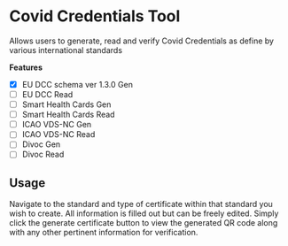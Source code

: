# Covid Credentials Tool

Allows users to generate, read and verify Covid Credentials as define by various international standards

**Features**

- [x] EU DCC schema ver 1.3.0 Gen
- [ ] EU DCC Read
- [ ] Smart Health Cards Gen
- [ ] Smart Health Cards Read
- [ ] ICAO VDS-NC Gen
- [ ] ICAO VDS-NC Read
- [ ] Divoc Gen
- [ ] Divoc Read

## Usage

Navigate to the standard and type of certificate within that standard you wish to create. All information is filled out but can be freely edited. Simply click the generate certificate button to view the generated QR code along with any other pertinent information for verification.
